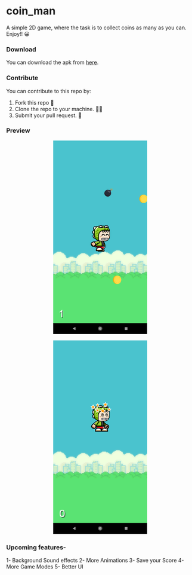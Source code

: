 # coin_man
A simple 2D game, where the task is to collect coins as many as you can. 
Enjoy!! 😀

### Download 
You can download the apk from [here](https://github.com/Niket-Jain/coin_man/releases).

### Contribute 
You can contribute to this repo by:
1. Fork this repo 🍴
2. Clone the repo to your machine. 👨‍💻
3. Submit your pull request. 🚀

### Preview 
<p align="center">
  <img src="Screenshots/Screenshot_1602499151.png" width="50%" >
</p>

<p align="center">
  <img src="Screenshots/Screenshot_1602499132.png" width="50%" >
</p>

### Upcoming features-

1- Background Sound effects
2- More Animations
3- Save your Score
4- More Game Modes
5- Better UI
